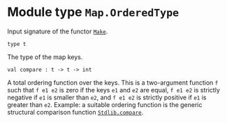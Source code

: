 # Module type `Map.OrderedType`
Input signature of the functor [`Make`](./Stdlib-MoreLabels-Map-Make.md).
```
type t
```
The type of the map keys.
```
val compare : t -> t -> int
```
A total ordering function over the keys. This is a two-argument function `f` such that `f e1 e2` is zero if the keys `e1` and `e2` are equal, `f e1 e2` is strictly negative if `e1` is smaller than `e2`, and `f e1 e2` is strictly positive if `e1` is greater than `e2`. Example: a suitable ordering function is the generic structural comparison function [`Stdlib.compare`](./Stdlib.md#val-compare).